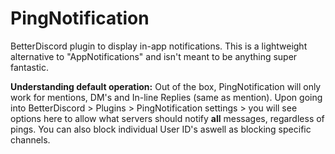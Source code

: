 # PingNotification
BetterDiscord plugin to display in-app notifications. This is a lightweight alternative to "AppNotifications" and isn't meant to be anything super fantastic. 


**Understanding default operation:**
Out of the box, PingNotification will only work for mentions, DM's and In-line Replies (same as mention).
Upon going into BetterDiscord > Plugins > PingNotification settings > you will see options here to allow what servers should notify **all** messages, regardless of pings. You can also block individual User ID's aswell as blocking specific channels. 
